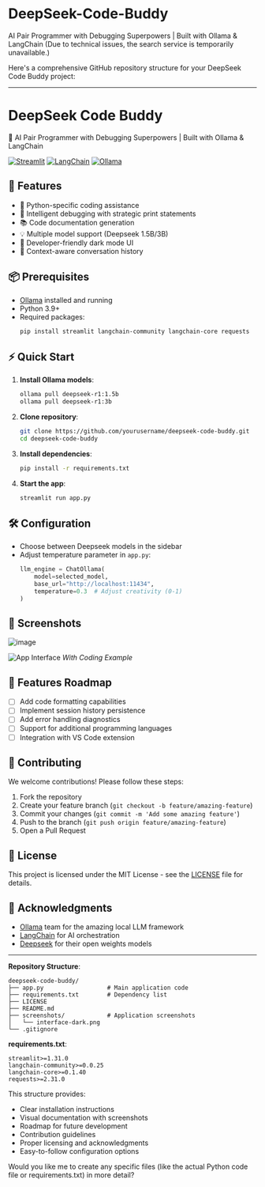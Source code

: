 # DeepSeek-Code-Buddy
 AI Pair Programmer with Debugging Superpowers | Built with Ollama &amp; LangChain
(Due to technical issues, the search service is temporarily unavailable.)

Here's a comprehensive GitHub repository structure for your DeepSeek Code Buddy project:

---

# DeepSeek Code Buddy

🧠 AI Pair Programmer with Debugging Superpowers | Built with Ollama & LangChain

[![Streamlit](https://img.shields.io/badge/Streamlit-FF4B4B?style=for-the-badge&logo=Streamlit&logoColor=white)](https://streamlit.io/)
[![LangChain](https://img.shields.io/badge/LangChain-FF6C37?style=for-the-badge&logo=python&logoColor=white)](https://python.langchain.com/)
[![Ollama](https://img.shields.io/badge/Ollama-00ADD8?style=for-the-badge&logo=ollama&logoColor=white)](https://ollama.ai/)

## 🚀 Features

- 🐍 Python-specific coding assistance
- 🐞 Intelligent debugging with strategic print statements
- 📚 Code documentation generation
- 💡 Multiple model support (Deepseek 1.5B/3B)
- 🎨 Developer-friendly dark mode UI
- 🔄 Context-aware conversation history

## 📦 Prerequisites

- [Ollama](https://ollama.ai/) installed and running
- Python 3.9+
- Required packages:
  ```bash
  pip install streamlit langchain-community langchain-core requests
  ```

## ⚡ Quick Start

1. **Install Ollama models**:
   ```bash
   ollama pull deepseek-r1:1.5b
   ollama pull deepseek-r1:3b
   ```

2. **Clone repository**:
   ```bash
   git clone https://github.com/yourusername/deepseek-code-buddy.git
   cd deepseek-code-buddy
   ```

3. **Install dependencies**:
   ```bash
   pip install -r requirements.txt
   ```

4. **Start the app**:
   ```bash
   streamlit run app.py
   ```

## 🛠️ Configuration

- Choose between Deepseek models in the sidebar
- Adjust temperature parameter in `app.py`:
  ```python
  llm_engine = ChatOllama(
      model=selected_model,
      base_url="http://localhost:11434",
      temperature=0.3  # Adjust creativity (0-1)
  )
  ```

## 📸 Screenshots
![image](https://github.com/user-attachments/assets/c0ffcb17-5e10-4384-ac80-6320643dd406)

![App Interface](screenshots/interface-dark.png)
*With Coding Example*

## 🌟 Features Roadmap

- [ ] Add code formatting capabilities
- [ ] Implement session history persistence
- [ ] Add error handling diagnostics
- [ ] Support for additional programming languages
- [ ] Integration with VS Code extension

## 🤝 Contributing

We welcome contributions! Please follow these steps:
1. Fork the repository
2. Create your feature branch (`git checkout -b feature/amazing-feature`)
3. Commit your changes (`git commit -m 'Add some amazing feature'`)
4. Push to the branch (`git push origin feature/amazing-feature`)
5. Open a Pull Request

## 📄 License

This project is licensed under the MIT License - see the [LICENSE](LICENSE) file for details.

## 🙏 Acknowledgments

- [Ollama](https://ollama.ai/) team for the amazing local LLM framework
- [LangChain](https://python.langchain.com/) for AI orchestration
- [Deepseek](https://deepseek.com/) for their open weights models

---

**Repository Structure**:
```
deepseek-code-buddy/
├── app.py                  # Main application code
├── requirements.txt        # Dependency list
├── LICENSE
├── README.md
├── screenshots/            # Application screenshots
│   └── interface-dark.png
└── .gitignore
```

**requirements.txt**:
```
streamlit>=1.31.0
langchain-community>=0.0.25
langchain-core>=0.1.40
requests>=2.31.0
```

This structure provides:
- Clear installation instructions
- Visual documentation with screenshots
- Roadmap for future development
- Contribution guidelines
- Proper licensing and acknowledgments
- Easy-to-follow configuration options

Would you like me to create any specific files (like the actual Python code file or requirements.txt) in more detail?
